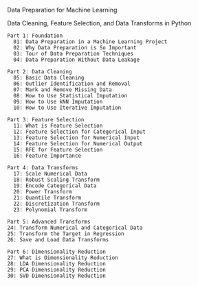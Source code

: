 Data Preparation for Machine Learning

Data Cleaning, Feature Selection, and Data Transforms in Python

    Part 1: Foundation
      01: Data Preparation in a Machine Learning Project
      02: Why Data Preparation is So Important
      03: Tour of Data Preparation Techniques
      04: Data Preparation Without Data Leakage
    
    Part 2: Data Cleaning
      05: Basic Data Cleaning
      06: Outlier Identification and Removal
      07: Mark and Remove Missing Data
      08: How to Use Statistical Imputation
      09: How to Use kNN Imputation
      10: How to Use Iterative Imputation
    
    Part 3: Feature Selection
      11: What is Feature Selection
      12: Feature Selection for Categorical Input
      13: Feature Selection for Numerical Input
      14: Feature Selection for Numerical Output
      15: RFE for Feature Selection
      16: Feature Importance
    
    Part 4: Data Transforms
      17: Scale Numerical Data
      18: Robust Scaling Transform
      19: Encode Categorical Data
      20: Power Transform
      21: Quantile Transform
      22: Discretization Transform
      23: Polynomial Transform
    
    Part 5: Advanced Transforms
    24: Transform Numerical and Categorical Data
    25: Transform the Target in Regression
    26: Save and Load Data Transforms
    
    Part 6: Dimensionality Reduction
    27: What is Dimensionality Reduction
    28: LDA Dimensionality Reduction
    29: PCA Dimensionality Reduction
    30: SVD Dimensionality Reduction
